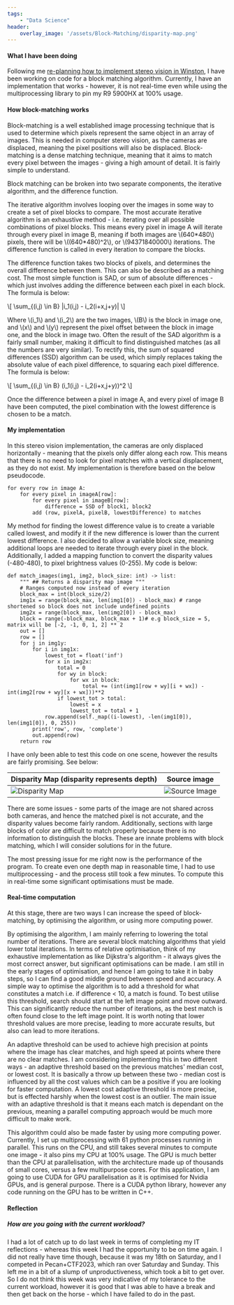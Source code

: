 ```yaml
---
tags:
    - "Data Science"
header:
    overlay_image: '/assets/Block-Matching/disparity-map.png'
---
```


#### What I have been doing

Following me [re-planning how to implement stereo vision in Winston]({{site.url}}/2023/07/31/Rethinking-Stereo-Vision.html), I have been working on code for a block matching algorithm. Currently, I have an implementation that works - however, it is not real-time even while using the multiprocessing library to pin my R9 5900HX at 100% usage.

#### How block-matching works

Block-matching is a well established image processing technique that is used to determine which pixels represent the same object in an array of images. This is needed in computer stereo vision, as the cameras are displaced, meaning the pixel positions will also be displaced. Block-matching is a dense matching technique, meaning that it aims to match every pixel between the images - giving a high amount of detail. It is fairly simple to understand.

Block matching can be broken into two separate components, the iterative algorithm, and the difference function. 

The iterative algorithm involves looping over the images in some way to create a set of pixel blocks to compare. The most accurate iterative algorithm is an exhaustive method - i.e. iterating over all possible combinations of pixel blocks. This means every pixel in image A will iterate through every pixel in image B, meaning if both images are \\(640\*480\\) pixels, there will be \\((640\*480)^2\\), or \\(94371840000\\) iterations. The difference function is called in every iteration to compare the blocks.

The difference function takes two blocks of pixels, and determines the overall difference between them. This can also be described as a matching cost. The most simple function is SAD, or sum of absolute differences - which just involves adding the difference between each pixel in each block. The formula is below:

\\[
    \sum_{(i,j) \in B} |i_1(i,j) - i_2(i+x,j+y)|
\\]

Where \\(i_1\\) and \\(i_2\\) are the two images, \\(B\\) is the block in image one, and \\(x\\) and \\(y\\) represent the pixel offset between the block in image one, and the block in image two. Often the result of the SAD algorithm is a fairly small number, making it difficult to find distinguished matches (as all the numbers are very similar). To rectify this, the sum of squared differences (SSD) algorithm can be used, which simply replaces taking the absolute value of each pixel difference, to squaring each pixel difference. The formula is below:

\\[
    \sum_{(i,j) \in B} (i_1(i,j) - i_2(i+x,j+y))^2
\\]

Once the difference between a pixel in image A, and every pixel of image B have been computed, the pixel combination with the lowest difference is chosen to be a match. 

#### My implementation

In this stereo vision implementation, the cameras are only displaced horizontally - meaning that the pixels only differ along each row. This means that there is no need to look for pixel matches with a vertical displacement, as they do not exist. My implementation is therefore based on the below pseudocode.

```
for every row in image A:
    for every pixel in imageA[row]:
        for every pixel in imageB[row]:
            difference = SSD of block1, block2
        add (row, pixelA, pixelB, lowestDifference) to matches
```
My method for finding the lowest difference value is to create a variable called lowest, and modify it if the new difference is lower than the current lowest difference. I also decided to allow a variable block size, meaning additional loops are needed to iterate through every pixel in the block. Additionally, I added a mapping function to convert the disparity values (-480-480), to pixel brightness values (0-255). My code is below:

<pre><code class="language-python hljs" style="white-space: pre-wrap;">def match_images(img1, img2, block_size: int) -> list:
    """ ## Returns a disparity map image """
    # Ranges computed now instead of every iteration
    block_max = int(block_size/2)
    img1x = range(block_max, len(img1[0]) - block_max) # range shortened so block does not include undefined points
    img2x = range(block_max, len(img2[0]) - block_max)
    block = range(-block_max, block_max + 1)# e.g block_size = 5, matrix will be [-2, -1, 0, 1, 2] ** 2
    out = []
    row = []
    for j in img1y:
        for i in img1x:
            lowest_tot = float('inf')
            for x in img2x:
                total = 0
                for wy in block:
                    for wx in block:
                        total += (int(img1[row + wy][i + wx]) - int(img2[row + wy][x + wx]))**2
                if lowest_tot > total:
                    lowest = x
                    lowest_tot = total + 1
            row.append(self._map((i-lowest), -len(img1[0]), len(img1[0]), 0, 255))
        print('row', row, 'complete')
        out.append(row)
    return row
</code></pre>

I have only been able to test this code on one scene, however the results are fairly promising. See below:

| Disparity Map (disparity represents depth)|Source image|
| --- | --- |
|![Disparity Map]({{site.url}}/assets/Block-Matching/disparity-map.png)|![Source Image]({{site.url}}/assets/Block-Matching/source.png)|

There are some issues - some parts of the image are not shared across both cameras, and hence the matched pixel is not accurate, and the disparity values become fairly random. Additionally, sections with large blocks of color are difficult to match properly because there is no information to distinguish the blocks. These are innate problems with block matching, which I will consider solutions for in the future.

The most pressing issue for me right now is the performance of the program. To create even one depth map in reasonable time, I had to use multiprocessing - and the process still took a few minutes. To compute this in real-time some significant optimisations must be made.

#### Real-time computation

At this stage, there are two ways I can increase the speed of block-matching, by optimising the algorithm, or using more computing power.

By optimising the algorithm, I am mainly referring to lowering the total number of iterations. There are several block matching algorithms that yield lower total iterations. In terms of relative optimisation, think of my exhaustive implementation as like Dijkstra's algorithm - it always gives the most correct answer, but significant optimisations can be made. I am still in the early stages of optimisation, and hence I am going to take it in baby steps, so I can find a good middle ground between speed and accuracy. A simple way to optimise the algorithm is to add a threshold for what constitutes a match i.e. if difference < 10, a match is found. To best utilise this threshold, search should start at the left image point and move outward. This can significantly reduce the number of iterations, as the best match is often found close to the left image point. It is worth noting that lower threshold values are more precise, leading to more accurate results, but also can lead to more iterations. 

An adaptive threshold can be used to achieve high precision at points where the image has clear matches, and high speed at points where there are no clear matches. I am considering implementing this in two different ways - an adaptive threshold based on the previous matches' median cost, or lowest cost. It is basically a throw up between these two - median cost is influenced by all the cost values which can be a positive if you are looking for faster computation. A lowest cost adaptive threshold is more precise, but is effected harshly when the lowest cost is an outlier. The main issue with an adaptive threshold is that it means each match is dependant on the previous, meaning a parallel computing approach would be much more difficult to make work. 

This algorithm could also be made faster by using more computing power. Currently, I set up multiprocessing with 61 python processes running in parallel. This runs on the CPU, and still takes several minutes to compute one image - it also pins my CPU at 100% usage. The GPU is much better than the CPU at parallelisation, with the architecture made up of thousands of small cores, versus a few multipurpose cores. For this application, I am going to use CUDA for GPU parallelisation as it is optimised for Nvidia GPUs, and is general purpose. There is a CUDA python library, however any code running on the GPU has to be written in C++. 

#### Reflection

##### How are you going with the current workload?

I had a lot of catch up to do last week in terms of completing my IT reflections - whereas this week I had the opportunity to be on time again. I did not really have time though, because it was my 18th on Saturday, and I competed in Pecan+CTF2023, which ran over Saturday and Sunday. This left me in a bit of a slump of unproductiveness, which took a bit to get over. So I do not think this week was very indicative of my tolerance to the current workload, however it is good that I was able to have a break and then get back on the horse - which I have failed to do in the past.

